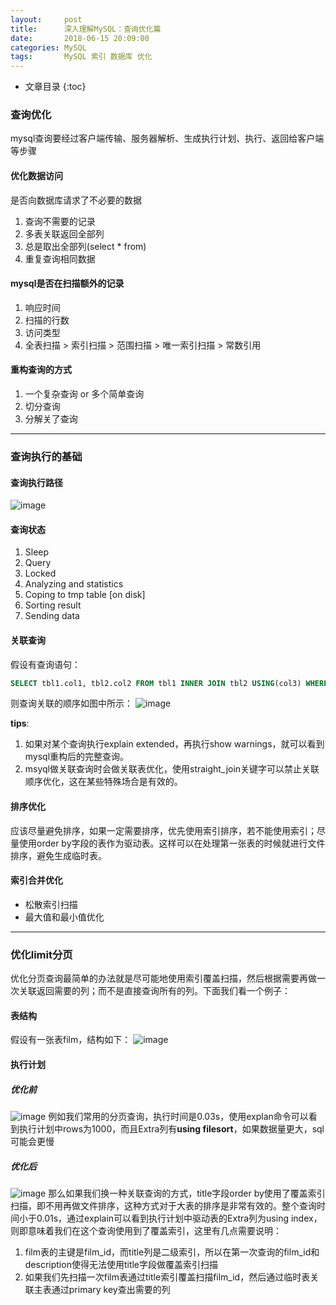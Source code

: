 ```yaml
---
layout:     post
title:      深入理解MySQL：查询优化篇
date:       2018-06-15 20:09:00
categories: MySQL
tags:       MySQL 索引 数据库 优化
---
```


* 文章目录
{:toc}

### 查询优化
mysql查询要经过客户端传输、服务器解析、生成执行计划、执行、返回给客户端等步骤



#### 优化数据访问
是否向数据库请求了不必要的数据
1. 查询不需要的记录
2. 多表关联返回全部列
3. 总是取出全部列(select * from)
4. 重复查询相同数据

#### mysql是否在扫描额外的记录
1. 响应时间
2. 扫描的行数
3. 访问类型
4. 全表扫描 > 索引扫描 > 范围扫描 > 唯一索引扫描 > 常数引用

#### 重构查询的方式
1. 一个复杂查询 or 多个简单查询
2. 切分查询
3. 分解关了查询

---

### 查询执行的基础

#### 查询执行路径
![image](http://oc26wuqdw.bkt.clouddn.com/2018/6/mysql/query-execution-plan.png)

#### 查询状态
1. Sleep
2. Query
3. Locked
4. Analyzing and statistics
5. Coping to tmp table [on disk]
6. Sorting result
7. Sending data

#### 关联查询
假设有查询语句：
```sql
SELECT tbl1.col1, tbl2.col2 FROM tbl1 INNER JOIN tbl2 USING(col3) WHERE tbl1.col1 IN(5,6);
```
则查询关联的顺序如图中所示：
![image](http://oc26wuqdw.bkt.clouddn.com/2018/6/mysql/relation-query.png)

**tips**:
1. 如果对某个查询执行explain extended，再执行show warnings，就可以看到mysql重构后的完整查询。
2. msyql做关联查询时会做关联表优化，使用straight_join关键字可以禁止关联顺序优化，这在某些特殊场合是有效的。

#### 排序优化
应该尽量避免排序，如果一定需要排序，优先使用索引排序，若不能使用索引；尽量使用order by字段的表作为驱动表。这样可以在处理第一张表的时候就进行文件排序，避免生成临时表。

#### 索引合并优化
- 松散索引扫描
- 最大值和最小值优化

---

### 优化limit分页
优化分页查询最简单的办法就是尽可能地使用索引覆盖扫描，然后根据需要再做一次关联返回需要的列；而不是直接查询所有的列。下面我们看一个例子：

#### 表结构
假设有一张表film，结构如下：
![image](http://oc26wuqdw.bkt.clouddn.com/2018/6/mysql/demo-structure.png)

#### 执行计划
##### 优化前
![image](http://oc26wuqdw.bkt.clouddn.com/2018/6/mysql/table-structure.png)
例如我们常用的分页查询，执行时间是0.03s，使用explan命令可以看到执行计划中rows为1000，而且Extra列有**using filesort**，如果数据量更大，sql可能会更慢

##### 优化后
![image](http://oc26wuqdw.bkt.clouddn.com/2018/6/mysql/join-optimize.png)
那么如果我们换一种关联查询的方式，title字段order by使用了覆盖索引扫描，即不用再做文件排序，这种方式对于大表的排序是非常有效的。整个查询时间小于0.01s，通过explain可以看到执行计划中驱动表的Extra列为using index，则即意味着我们在这个查询使用到了覆盖索引，这里有几点需要说明：
1. film表的主键是film_id，而title列是二级索引，所以在第一次查询的film_id和description使得无法使用title字段做覆盖索引扫描
2. 如果我们先扫描一次film表通过title索引覆盖扫描film_id，然后通过临时表关联主表通过primary key查出需要的列

